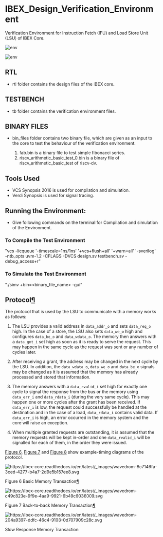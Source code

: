 # IBEX_Design_Verification_Environment

Verification Environment for Instruction Fetch (IFU) and Load Store Unit (LSU) of IBEX Core.

![env](https://ibex-core.readthedocs.io/en/latest/_images/if_stage.svg)

![env](https://ibex-core.readthedocs.io/en/latest/_images/if_stage.svg)

## RTL

- rtl folder contains the design files of the IBEX core.

## TESTBENCH

- tb folder contains the verification environment files.

## BINARY FILES

- bin_files folder contains two binary file, which are given as an input to the core to test the behaviour of the verification environment.

  1. fab.bin is a binary file to test simple fibonacci series.
  2. riscv_arithmetic_basic_test_0.bin is a binary file of riscv_arithmetic_basic_test of riscv-dv.

## Tools Used

- VCS Synopsis 2016 is used for compilation and simulation.
- Verdi Synopsis is used for signal tracing.

## Running the Environment:

- Give following commands on the terminal for Compilation and simulation of the Environment.

### To Compile the Test Environment
"vcs -licqueue '-timescale=1ns/1ns' '+vcs+flush+all' '+warn=all' '-sverilog' -ntb_opts uvm-1.2 -CFLAGS -DVCS design.sv testbench.sv -debug_access+r"

### To Simulate the Test Environment

"./simv +bin=<binary_file_name> -gui"

<div class="section" id="protocol">
<span id="lsu-protocol"></span><h2>Protocol<a class="headerlink" href="#protocol" title="Permalink to this headline">¶</a></h2>
<p>The protocol that is used by the LSU to communicate with a memory works as follows:</p>
<ol class="arabic simple">
<li><p>The LSU provides a valid address in <code class="docutils literal notranslate"><span class="pre">data_addr_o</span></code> and sets <code class="docutils literal notranslate"><span class="pre">data_req_o</span></code> high. In the case of a store, the LSU also sets <code class="docutils literal notranslate"><span class="pre">data_we_o</span></code> high and configures <code class="docutils literal notranslate"><span class="pre">data_be_o</span></code> and <code class="docutils literal notranslate"><span class="pre">data_wdata_o</span></code>. The memory then answers with a <code class="docutils literal notranslate"><span class="pre">data_gnt_i</span></code> set high as soon as it is ready to serve the request. This may happen in the same cycle as the request was sent or any number of cycles later.</p></li>
<li><p>After receiving a grant, the address may be changed in the next cycle by the LSU. In addition, the <code class="docutils literal notranslate"><span class="pre">data_wdata_o</span></code>, <code class="docutils literal notranslate"><span class="pre">data_we_o</span></code> and <code class="docutils literal notranslate"><span class="pre">data_be_o</span></code> signals may be changed as it is assumed that the memory has already processed and stored that information.</p></li>
<li><p>The memory answers with a <code class="docutils literal notranslate"><span class="pre">data_rvalid_i</span></code> set high for exactly one cycle to signal the response from the bus or the memory using <code class="docutils literal notranslate"><span class="pre">data_err_i</span></code> and <code class="docutils literal notranslate"><span class="pre">data_rdata_i</span></code> (during the very same cycle). This may happen one or more cycles after the grant has been received. If <code class="docutils literal notranslate"><span class="pre">data_err_i</span></code> is low, the request could successfully be handled at the destination and in the case of a load, <code class="docutils literal notranslate"><span class="pre">data_rdata_i</span></code> contains valid data. If <code class="docutils literal notranslate"><span class="pre">data_err_i</span></code> is high, an error occurred in the memory system and the core will raise an exception.</p></li>
<li><p>When multiple granted requests are outstanding, it is assumed that the memory requests will be kept in-order and one <code class="docutils literal notranslate"><span class="pre">data_rvalid_i</span></code> will be signalled for each of them, in the order they were issued.</p></li>
</ol>
<p><a class="reference internal" href="#timing1"><span class="std std-numref">Figure 6</span></a>, <a class="reference internal" href="#timing2"><span class="std std-numref">Figure 7</span></a> and <a class="reference internal" href="#timing3"><span class="std std-numref">Figure 8</span></a> show example-timing diagrams of the protocol.</p>
<div class="figure align-default" id="timing1">
<img alt="https://ibex-core.readthedocs.io/en/latest/_images/wavedrom-8c7146fa-3ced-4277-b4a7-2d9e5b157ee8.svg" src="https://ibex-core.readthedocs.io/en/latest/_images/wavedrom-8c7146fa-3ced-4277-b4a7-2d9e5b157ee8.svg"><p class="caption"><span class="caption-number">Figure 6 </span><span class="caption-text">Basic Memory Transaction</span><a class="headerlink" href="#timing1" title="Permalink to this image">¶</a></p>
</div>
<div class="figure align-default" id="timing2">
<img alt="https://ibex-core.readthedocs.io/en/latest/_images/wavedrom-c49c823e-9f9e-4aa9-9921-6b49c6036009.svg" src="https://ibex-core.readthedocs.io/en/latest/_images/wavedrom-c49c823e-9f9e-4aa9-9921-6b49c6036009.svg"><p class="caption"><span class="caption-number">Figure 7 </span><span class="caption-text">Back-to-back Memory Transaction</span><a class="headerlink" href="#timing2" title="Permalink to this image">¶</a></p>
</div>
<div class="figure align-default" id="timing3">
<img alt="https://ibex-core.readthedocs.io/en/latest/_images/wavedrom-204a9397-ddfc-46c4-9103-0d707909c28c.svg" src="https://ibex-core.readthedocs.io/en/latest/_images/wavedrom-204a9397-ddfc-46c4-9103-0d707909c28c.svg"><p class="caption"><span class="caption-number"></span><span class="caption-text">Slow Response Memory Transaction</span></p>
</div>
</div>

